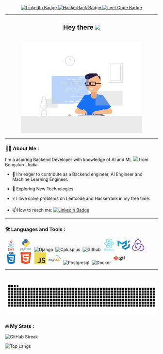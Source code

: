 
<div id="badges" align="center">
  <a href="https://www.linkedin.com/in/shivnandanverma/">
    <img src="https://img.shields.io/badge/LinkedIn-white?style=for-the-badge&logo=linkedin&logoColor=black" alt="LinkedIn Badge"/>
  </a>
  <a href="https://www.hackerrank.com/profile/shivnandanverma">
    <img src="https://img.shields.io/badge/Hackerrank-white?style=for-the-badge&logo=hackerrank&logoColor=black" alt="HackerRank Badge"/>
  </a>
  <a href="https://leetcode.com/u/shiv_1119/">
    <img src="https://img.shields.io/badge/Leetcode-white?style=for-the-badge&logo=leetcode&logoColor=black" alt="Leet Code Badge"/>
  </a>
</div>

---
<h2 align="center">
   Hey there <img src="https://media.giphy.com/media/hvRJCLFzcasrR4ia7z/giphy.gif" width="30px"/>
</h2>
<div align="center">
  <img src="https://komarev.com/ghpvc/?username=shiv1119&style=flat-square&color=blue" alt=""/>
</div>
<div align="center">
  <img src="mygif2.gif" width="400" height="300"/>
</div>

---
### :woman_technologist: About Me :
I'm a aspiring Backend Developer with knowledge of AI and ML <img src="https://media.giphy.com/media/WUlplcMpOCEmTGBtBW/giphy.gif" width="30"> from Bengaluru, India.
- :telescope: I’m eager to contribute as a Backend engineer, AI Engineer and Machine Learning Engineer.

- :seedling: Exploring New Technologies.

- :zap: I love solve problems on Leetcode and Hackerrank in my free time.

- :mailbox:How to reach me: <a href="https://www.linkedin.com/in/shivnandanverma/">
    <img src="https://img.shields.io/badge/LinkedIn-white?style=for-the-badge&logo=linkedin&logoColor=black" alt="LinkedIn Badge"/>
  </a>

---
### :hammer_and_wrench: Languages and Tools :
<div>
  <img src="https://github.com/devicons/devicon/blob/master/icons/java/java-original-wordmark.svg" title="Java" alt="Java" width="40" height="40"/>&nbsp;
  <img src="https://github.com/devicons/devicon/blob/master/icons/python/python-original-wordmark.svg" title="Python" alt="Python" width="40" height="40"/>&nbsp;
  <img src="https://github.com/bablubambal/All_logo_and_pictures/blob/main/frameworks/django.svg" title="Django" alt="Django" width="40" height="40"/>&nbsp;
  <img src="https://github.com/bablubambal/All_logo_and_pictures/blob/main/programming%20languages/c%2B%2B.svg" title="Cplusplus" alt="Cplusplus" width="40" height="40"/>&nbsp;
  <img src="https://github.com/bablubambal/All_logo_and_pictures/blob/main/social%20icons/github.svg" title="Github" alt="Github" width="40" height="40"/>&nbsp;
  <img src="https://github.com/devicons/devicon/blob/master/icons/react/react-original-wordmark.svg" title="React" alt="React" width="40" height="40"/>&nbsp;
  <img src="https://github.com/devicons/devicon/blob/master/icons/materialui/materialui-original.svg" title="Material UI" alt="Material UI" width="40" height="40"/>&nbsp;
  <img src="https://github.com/devicons/devicon/blob/master/icons/redux/redux-original.svg" title="Redux" alt="Redux " width="40" height="40"/>&nbsp;
  <img src="https://github.com/devicons/devicon/blob/master/icons/css3/css3-plain-wordmark.svg"  title="CSS3" alt="CSS" width="40" height="40"/>&nbsp;
  <img src="https://github.com/devicons/devicon/blob/master/icons/html5/html5-original.svg" title="HTML5" alt="HTML" width="40" height="40"/>&nbsp;
  <img src="https://github.com/devicons/devicon/blob/master/icons/javascript/javascript-original.svg" title="JavaScript" alt="JavaScript" width="40" height="40"/>&nbsp;
  <img src="https://github.com/devicons/devicon/blob/master/icons/mysql/mysql-original-wordmark.svg" title="MySQL"  alt="MySQL" width="40" height="40"/>&nbsp;
  <img src="https://github.com/bablubambal/All_logo_and_pictures/blob/main/databases/postgresql.svg" title="Postgresql" alt="Postgresql" width="40" height="40"/>&nbsp;
  <img src="https://github.com/bablubambal/All_logo_and_pictures/blob/main/cloud/docker.svg" title="Docker" alt="Docker" width="40" height="40"/>&nbsp;
  <img src="https://github.com/devicons/devicon/blob/master/icons/git/git-original-wordmark.svg" title="Git" **alt="Git" width="40" height="40"/>
</div>

---
###

<br clear="both">

<img src="https://raw.githubusercontent.com/shiv1119/shiv1119/output/snake.svg" alt="Snake animation" />

###


### :fire: My Stats :
![GitHub Streak](https://github-readme-stats.vercel.app/api?username=shiv1119&show_icons=true&theme=white&card_width=800&title_color=191a19)

![Top Langs](https://github-readme-stats.vercel.app/api/top-langs/?username=shiv1119&layout=compact&langs_count=8&card_width=800&background=000000)
